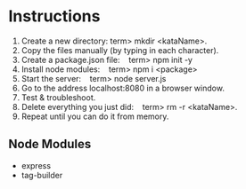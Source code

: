 # Instructions
1. Create a new directory: term> mkdir \<kataName\>. 
2. Copy the files manually (by typing in each character).
3. Create a package.json file: 
&nbsp;&nbsp; term> npm init -y
4. Install node modules: 
&nbsp;&nbsp; term> npm i \<package\> 
5. Start the server: 
&nbsp;&nbsp; term> node server.js
6. Go to the address localhost:8080 in a browser window. 
7. Test & troubleshoot.
8. Delete everything you just did: 
&nbsp;&nbsp; term> rm -r \<kataName\>.
9. Repeat until you can do it from memory.

## Node Modules  
- express
- tag-builder
